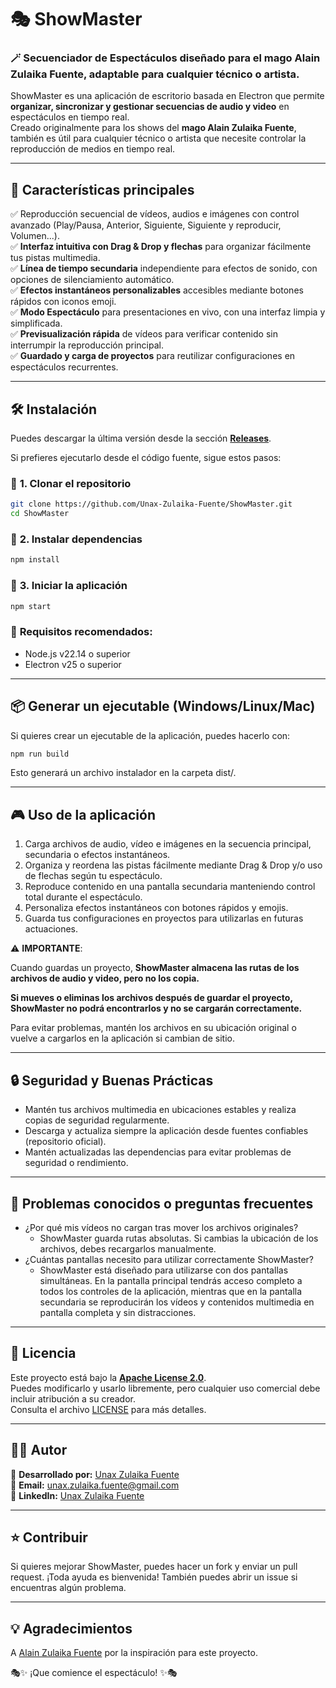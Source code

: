 # 🎭 ShowMaster
### 🪄 Secuenciador de Espectáculos diseñado para el mago Alain Zulaika Fuente, adaptable para cualquier técnico o artista.

ShowMaster es una aplicación de escritorio basada en Electron que permite **organizar, sincronizar y gestionar secuencias de audio y video** en espectáculos en tiempo real.  
Creado originalmente para los shows del **mago Alain Zulaika Fuente**, también es útil para cualquier técnico o artista que necesite controlar la reproducción de medios en tiempo real.

---

## 🚀 Características principales
✅ Reproducción secuencial de vídeos, audios e imágenes con control avanzado (Play/Pausa, Anterior, Siguiente, Siguiente y reproducir, Volumen...).  
✅ **Interfaz intuitiva con Drag & Drop y flechas** para organizar fácilmente tus pistas multimedia.  
✅ **Línea de tiempo secundaria** independiente para efectos de sonido, con opciones de silenciamiento automático.  
✅ **Efectos instantáneos personalizables** accesibles mediante botones rápidos con iconos emoji.  
✅ **Modo Espectáculo** para presentaciones en vivo, con una interfaz limpia y simplificada.  
✅ **Previsualización rápida** de vídeos para verificar contenido sin interrumpir la reproducción principal.  
✅ **Guardado y carga de proyectos** para reutilizar configuraciones en espectáculos recurrentes.  

---

## 🛠 Instalación
Puedes descargar la última versión desde la sección **[Releases](https://github.com/Unax-Zulaika-Fuente/ShowMaster/releases/latest)**.

Si prefieres ejecutarlo desde el código fuente, sigue estos pasos:

### 🔹 **1. Clonar el repositorio**
```sh
git clone https://github.com/Unax-Zulaika-Fuente/ShowMaster.git
cd ShowMaster
```

### 🔹 **2. Instalar dependencias**
```sh
npm install
```

### 🔹 **3. Iniciar la aplicación**
```sh
npm start
```

### 🔹 **Requisitos recomendados:**
- Node.js v22.14 o superior
- Electron v25 o superior

---

## 📦 Generar un ejecutable (Windows/Linux/Mac)
Si quieres crear un ejecutable de la aplicación, puedes hacerlo con:
```sh
npm run build
```
Esto generará un archivo instalador en la carpeta dist/.

---

## 🎮 Uso de la aplicación
1. Carga archivos de audio, vídeo e imágenes en la secuencia principal, secundaria o efectos instantáneos.
2. Organiza y reordena las pistas fácilmente mediante Drag & Drop y/o uso de flechas según tu espectáculo.
3. Reproduce contenido en una pantalla secundaria manteniendo control total durante el espectáculo.
4. Personaliza efectos instantáneos con botones rápidos y emojis.
5. Guarda tus configuraciones en proyectos para utilizarlas en futuras actuaciones.

⚠ **IMPORTANTE**:

Cuando guardas un proyecto, **ShowMaster almacena las rutas de los archivos de audio y video, pero no los copia.**  

**Si mueves o eliminas los archivos después de guardar el proyecto, ShowMaster no podrá encontrarlos y no se cargarán correctamente.**

Para evitar problemas, mantén los archivos en su ubicación original o vuelve a cargarlos en la aplicación si cambian de sitio.

---

## 🔒 **Seguridad y Buenas Prácticas**
- Mantén tus archivos multimedia en ubicaciones estables y realiza copias de seguridad regularmente.
- Descarga y actualiza siempre la aplicación desde fuentes confiables (repositorio oficial).
- Mantén actualizadas las dependencias para evitar problemas de seguridad o rendimiento.

---

## 🚧 **Problemas conocidos o preguntas frecuentes**

- ¿Por qué mis vídeos no cargan tras mover los archivos originales?
  - ShowMaster guarda rutas absolutas. Si cambias la ubicación de los archivos, debes recargarlos manualmente.
- ¿Cuántas pantallas necesito para utilizar correctamente ShowMaster?
  - ShowMaster está diseñado para utilizarse con dos pantallas simultáneas. En la pantalla principal tendrás acceso completo a todos los controles de la aplicación, mientras que en la pantalla secundaria se reproducirán los vídeos y contenidos multimedia en pantalla completa y sin distracciones.

---

## 📝 Licencia
Este proyecto está bajo la **[Apache License 2.0](LICENSE)**.  
Puedes modificarlo y usarlo libremente, pero cualquier uso comercial debe incluir atribución a su creador.  
Consulta el archivo [LICENSE](LICENSE) para más detalles.

---

## 👨‍💻 Autor
🔹 **Desarrollado por:** [Unax Zulaika Fuente](https://github.com/Unax-Zulaika-Fuente)  
📩 **Email:** [unax.zulaika.fuente@gmail.com](mailto:unax.zulaika.fuente@gmail.com)  
🔗 **LinkedIn:** [Unax Zulaika Fuente](https://www.linkedin.com/in/unax-zulaika-fuente/)

---

## ⭐ Contribuir
Si quieres mejorar ShowMaster, puedes hacer un fork y enviar un pull request. ¡Toda ayuda es bienvenida!
También puedes abrir un issue si encuentras algún problema.

---
## 💡 Agradecimientos
A  [Alain Zulaika Fuente](https://www.alainzulaika.com/) por la inspiración para este proyecto.

🎭✨ ¡Que comience el espectáculo! ✨🎭
